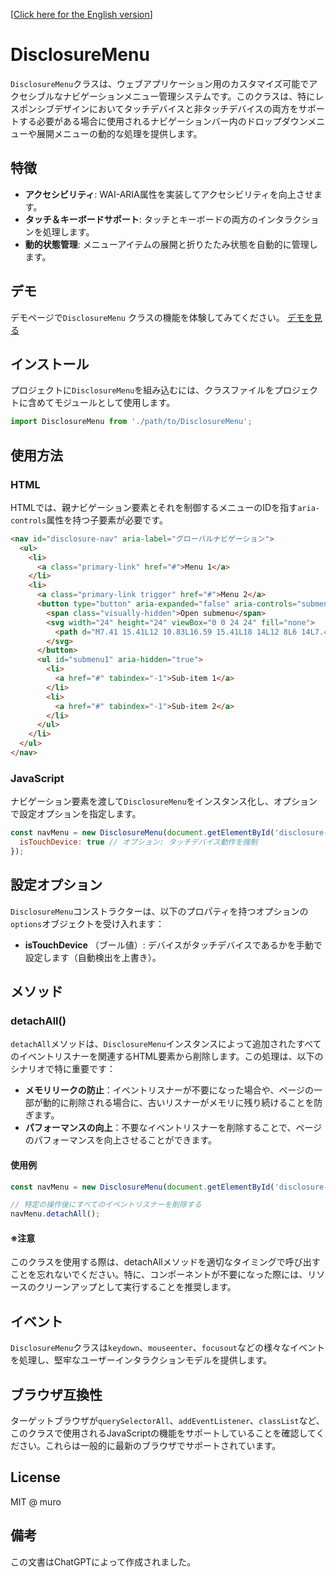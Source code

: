 [[Click here for the English version](README.md)]

# DisclosureMenu
`DisclosureMenu`クラスは、ウェブアプリケーション用のカスタマイズ可能でアクセシブルなナビゲーションメニュー管理システムです。このクラスは、特にレスポンシブデザインにおいてタッチデバイスと非タッチデバイスの両方をサポートする必要がある場合に使用されるナビゲーションバー内のドロップダウンメニューや展開メニューの動的な処理を提供します。

## 特徴
- **アクセシビリティ**: WAI-ARIA属性を実装してアクセシビリティを向上させます。
- **タッチ＆キーボードサポート**: タッチとキーボードの両方のインタラクションを処理します。
- **動的状態管理**: メニューアイテムの展開と折りたたみ状態を自動的に管理します。

## デモ
デモページで`DisclosureMenu` クラスの機能を体験してみてください。
[デモを見る](https://suznary.info/sample/DisclosureMenu/)

## インストール
プロジェクトに`DisclosureMenu`を組み込むには、クラスファイルをプロジェクトに含めてモジュールとして使用します。

```javascript
import DisclosureMenu from './path/to/DisclosureMenu';
```

## 使用方法

### HTML
HTMLでは、親ナビゲーション要素とそれを制御するメニューのIDを指す`aria-controls`属性を持つ子要素が必要です。

```html
<nav id="disclosure-nav" aria-label="グローバルナビゲーション">
  <ul>
    <li>
      <a class="primary-link" href="#">Menu 1</a>
    </li>
    <li>
      <a class="primary-link trigger" href="#">Menu 2</a>
      <button type="button" aria-expanded="false" aria-controls="submenu1">
        <span class="visually-hidden">Open submenu</span>
        <svg width="24" height="24" viewBox="0 0 24 24" fill="none">
          <path d="M7.41 15.41L12 10.83L16.59 15.41L18 14L12 8L6 14L7.41 15.41Z" fill="black" />
        </svg>
      </button>
      <ul id="submenu1" aria-hidden="true">
        <li>
          <a href="#" tabindex="-1">Sub-item 1</a>
        </li>
        <li>
          <a href="#" tabindex="-1">Sub-item 2</a>
        </li>
      </ul>
    </li>
  </ul>
</nav>
```

### JavaScript
ナビゲーション要素を渡して`DisclosureMenu`をインスタンス化し、オプションで設定オプションを指定します。

```javascript
const navMenu = new DisclosureMenu(document.getElementById('disclosure-nav'), {
  isTouchDevice: true // オプション: タッチデバイス動作を強制
});
```

## 設定オプション
`DisclosureMenu`コンストラクターは、以下のプロパティを持つオプションの`options`オブジェクトを受け入れます：

- **isTouchDevice** （ブール値）: デバイスがタッチデバイスであるかを手動で設定します（自動検出を上書き）。

## メソッド
### detachAll()
`detachAll`メソッドは、`DisclosureMenu`インスタンスによって追加されたすべてのイベントリスナーを関連するHTML要素から削除します。この処理は、以下のシナリオで特に重要です：

- **メモリリークの防止**：イベントリスナーが不要になった場合や、ページの一部が動的に削除される場合に、古いリスナーがメモリに残り続けることを防ぎます。
- **パフォーマンスの向上**：不要なイベントリスナーを削除することで、ページのパフォーマンスを向上させることができます。

#### 使用例
```javascript
const navMenu = new DisclosureMenu(document.getElementById('disclosure-nav'));

// 特定の操作後にすべてのイベントリスナーを削除する
navMenu.detachAll();
```

#### ※注意
このクラスを使用する際は、detachAllメソッドを適切なタイミングで呼び出すことを忘れないでください。特に、コンポーネントが不要になった際には、リソースのクリーンアップとして実行することを推奨します。

## イベント
`DisclosureMenu`クラスは`keydown`、`mouseenter`、`focusout`などの様々なイベントを処理し、堅牢なユーザーインタラクションモデルを提供します。

## ブラウザ互換性
ターゲットブラウザが`querySelectorAll`、`addEventListener`、`classList`など、このクラスで使用されるJavaScriptの機能をサポートしていることを確認してください。これらは一般的に最新のブラウザでサポートされています。

## License

MIT @ muro

## 備考
この文書はChatGPTによって作成されました。